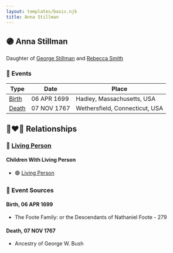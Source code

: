 ```yaml
---
layout: templates/basic.njk
title: Anna Stillman
---
```

## 🟣 Anna Stillman

Daughter of [George Stillman](/people/6/67040632) and [Rebecca Smith](/people/7/76162584)

### 📆 Events

Type | Date | Place
------ | ------ | ------
[Birth](#event-0) | 06 APR 1699 | Hadley, Massachusetts, USA
[Death](#event-1) | 07 NOV 1767 | Wethersfield, Connecticut, USA

## 👩‍❤️‍👨 Relationships

### 🔵 [Living Person](/people/7/73658198)

#### Children With Living Person
* 🟣 [Living Person](/people/9/9854708)
### 📰 Event Sources

#### <a id="event-0"></a> Birth, 06 APR 1699
* The Foote Family: or the Descendants of Nathaniel Foote  - 279

#### <a id="event-1"></a> Death, 07 NOV 1767
* Ancestry of George W. Bush
